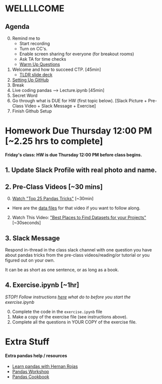 # WELLLLCOME

## Agenda
0. Remind me to 
	* Start recording
	* Turn on CC's. 
	* Enable screen sharing for everyone (for breakout rooms)
	* Ask TA for time checks
    * [Warm Up Questions](https://ahaslides.com/PBIFD)
0. Welcome and how to succeed CTP. [45min]
	* [TLDR slide deck](https://docs.google.com/presentation/d/1cgkgEVO8ZY4P49R45uu2BuLGsZ7_sfBqwu60eyJ8k9c/edit#slide=id.g2f65cf05428_0_0)
0. [Setting Up GitHub](https://github.com/CUNYTechPrep/ds-dev-fall-2025/tree/main?tab=readme-ov-file#setup-instructions-github-and-homeworks)
0. Break
0. Live coding pandas --> Lecture.ipynb [45min]
1. Secret Word
0. Go through what is DUE for HW (first topic below). [Slack Picture + Pre-Class Video + Slack Message + Exercise]
0. Finish Github Setup


# Homework Due Thursday 12:00 PM [~2.25 hrs to complete]
**Friday's class: HW is due Thursday 12:00 PM before class begins.**

## 1. Update Slack Profile with real photo and name.

## 2. Pre-Class Videos [~30 mins]
0. [Watch "Top 25 Pandas Tricks"](https://youtu.be/RlIiVeig3hc?si=uowsrNJEI-bBHHU2) [~30min]
* Here are the [data files](https://github.com/justmarkham/pandas-videos/tree/master/data) for that video if you want to follow along.
2. Watch This Video: ["Best Places to Find Datasets for your Projects"](https://www.youtube.com/watch?v=PExdWWcxmro) [~30seconds]

## 3. Slack Message
Respond in-thread in the class slack channel with one question you have about pandas tricks from the pre-class videos/reading/or tutorial or you figured out on your own.  

It can be as short as one sentence, or as long as a book. 

## 4. Exercise.ipynb [~1hr] 
_STOP! Follow instructions [here](https://github.com/CUNYTechPrep/ds-dev-fall-2025?tab=readme-ov-file#setup-instructions-github-and-homeworks) what do to before you start the exercise.ipynb_

0. Complete the code in the `exercise.ipynb` file
0. Make a copy of the exercise file (see instructions above).
0. Complete all the questions in YOUR COPY of the exercise file.


# Extra Stuff 
#### Extra pandas help / resources
* [Learn pandas with Hernan Rojas](https://bitbucket.org/hrojas/learn-pandas/src/master/)
* [Pandas Workshop](https://github.com/stefmolin/pandas-workshop/tree/main/notebooks)
* [Pandas Cookbook](https://github.com/jvns/pandas-cookbook/tree/master/cookbook)


